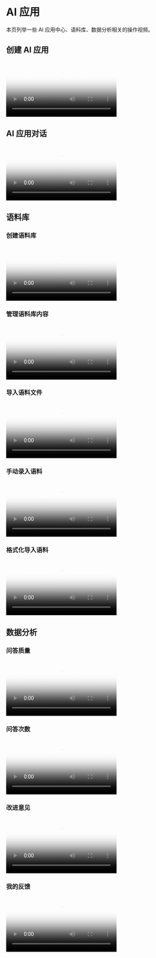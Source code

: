 # AI 应用

本页列举一些 AI 应用中心、语料库、数据分析相关的操作视频。

## 创建 AI 应用

<div class="responsive-video-container">
  <video controls src="https://harbor-test2.cn-sh2.ufileos.com/drun/videos/create-app.mp4" preload="metadata" poster="./images/create-app.png"></video>
</div>

## AI 应用对话

<div class="responsive-video-container">
  <video controls src="https://harbor-test2.cn-sh2.ufileos.com/drun/videos/chat.mp4" preload="metadata" poster="./images/chat.png"></video>
</div>

## 语料库

### 创建语料库

<div class="responsive-video-container">
  <video controls src="https://harbor-test2.cn-sh2.ufileos.com/drun/videos/create-corpus.mp4" preload="metadata" poster="./images/create-corpus.png"></video>
</div>

### 管理语料库内容

<div class="responsive-video-container">
  <video controls src="https://harbor-test2.cn-sh2.ufileos.com/drun/videos/manage-corpus.mp4" preload="metadata" poster="./images/manage-corpus.png"></video>
</div>

### 导入语料文件

<div class="responsive-video-container">
  <video controls src="https://harbor-test2.cn-sh2.ufileos.com/drun/videos/import-corpus.mp4" preload="metadata" poster="./images/import-corpus.png"></video>
</div>

### 手动录入语料

<div class="responsive-video-container">
  <video controls src="https://harbor-test2.cn-sh2.ufileos.com/drun/videos/manual-import.mp4" preload="metadata" poster="./images/manual-import.png"></video>
</div>

### 格式化导入语料

<div class="responsive-video-container">
  <video controls src="https://harbor-test2.cn-sh2.ufileos.com/drun/videos/batch-import.mp4" preload="metadata" poster="./images/batch-import.png"></video>
</div>

## 数据分析

### 问答质量

<div class="responsive-video-container">
  <video controls src="https://harbor-test2.cn-sh2.ufileos.com/drun/videos/qa-quality.mp4" preload="metadata" poster="./images/qa-quality.png"></video>
</div>

### 问答次数

<div class="responsive-video-container">
  <video controls src="https://harbor-test2.cn-sh2.ufileos.com/drun/videos/qa-times.mp4" preload="metadata" poster="./images/qa-times.png"></video>
</div>

### 改进意见

<div class="responsive-video-container">
  <video controls src="https://harbor-test2.cn-sh2.ufileos.com/drun/videos/impro-comments.mp4" preload="metadata" poster="./images/impro-comments.png"></video>
</div>

### 我的反馈

<div class="responsive-video-container">
  <video controls src="https://harbor-test2.cn-sh2.ufileos.com/drun/videos/my-feedback.mp4" preload="metadata" poster="./images/my-feedback.png"></video>
</div>
